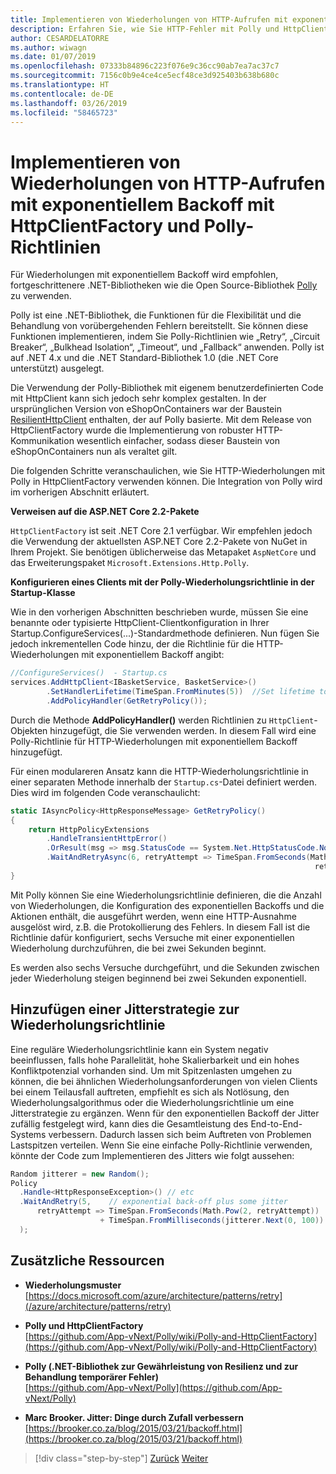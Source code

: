 ```yaml
---
title: Implementieren von Wiederholungen von HTTP-Aufrufen mit exponentiellem Backoff mit Polly
description: Erfahren Sie, wie Sie HTTP-Fehler mit Polly und HttpClientFactory verarbeiten können.
author: CESARDELATORRE
ms.author: wiwagn
ms.date: 01/07/2019
ms.openlocfilehash: 07333b84896c223f076e9c36cc90ab7ea7ac37c7
ms.sourcegitcommit: 7156c0b9e4ce4ce5ecf48ce3d925403b638b680c
ms.translationtype: HT
ms.contentlocale: de-DE
ms.lasthandoff: 03/26/2019
ms.locfileid: "58465723"
---
```

# <a name="implement-http-call-retries-with-exponential-backoff-with-httpclientfactory-and-polly-policies"></a>Implementieren von Wiederholungen von HTTP-Aufrufen mit exponentiellem Backoff mit HttpClientFactory und Polly-Richtlinien

Für Wiederholungen mit exponentiellem Backoff wird empfohlen, fortgeschrittenere .NET-Bibliotheken wie die Open Source-Bibliothek [Polly](https://github.com/App-vNext/Polly) zu verwenden.

Polly ist eine .NET-Bibliothek, die Funktionen für die Flexibilität und die Behandlung von vorübergehenden Fehlern bereitstellt. Sie können diese Funktionen implementieren, indem Sie Polly-Richtlinien wie „Retry“, „Circuit Breaker“, „Bulkhead Isolation“, „Timeout“, und „Fallback“ anwenden. Polly ist auf .NET 4.x und die .NET Standard-Bibliothek 1.0 (die .NET Core unterstützt) ausgelegt.

Die Verwendung der Polly-Bibliothek mit eigenem benutzerdefinierten Code mit HttpClient kann sich jedoch sehr komplex gestalten. In der ursprünglichen Version von eShopOnContainers war der Baustein [ResilientHttpClient](https://github.com/dotnet-architecture/eShopOnContainers/blob/master/src/BuildingBlocks/Resilience/Resilience.Http/ResilientHttpClient.cs) enthalten, der auf Polly basierte. Mit dem Release von HttpClientFactory wurde die Implementierung von robuster HTTP-Kommunikation wesentlich einfacher, sodass dieser Baustein von eShopOnContainers nun als veraltet gilt. 

Die folgenden Schritte veranschaulichen, wie Sie HTTP-Wiederholungen mit Polly in HttpClientFactory verwenden können. Die Integration von Polly wird im vorherigen Abschnitt erläutert.

**Verweisen auf die ASP.NET Core 2.2-Pakete**

`HttpClientFactory` ist seit .NET Core 2.1 verfügbar. Wir empfehlen jedoch die Verwendung der aktuellsten ASP.NET Core 2.2-Pakete von NuGet in Ihrem Projekt. Sie benötigen üblicherweise das Metapaket `AspNetCore` und das Erweiterungspaket `Microsoft.Extensions.Http.Polly`.

**Konfigurieren eines Clients mit der Polly-Wiederholungsrichtlinie in der Startup-Klasse**

Wie in den vorherigen Abschnitten beschrieben wurde, müssen Sie eine benannte oder typisierte HttpClient-Clientkonfiguration in Ihrer Startup.ConfigureServices(...)-Standardmethode definieren. Nun fügen Sie jedoch inkrementellen Code hinzu, der die Richtlinie für die HTTP-Wiederholungen mit exponentiellem Backoff angibt:

```csharp
//ConfigureServices()  - Startup.cs
services.AddHttpClient<IBasketService, BasketService>()
        .SetHandlerLifetime(TimeSpan.FromMinutes(5))  //Set lifetime to five minutes
        .AddPolicyHandler(GetRetryPolicy());
```

Durch die Methode **AddPolicyHandler()** werden Richtlinien zu `HttpClient`-Objekten hinzugefügt, die Sie verwenden werden. In diesem Fall wird eine Polly-Richtlinie für HTTP-Wiederholungen mit exponentiellem Backoff hinzugefügt.

Für einen modulareren Ansatz kann die HTTP-Wiederholungsrichtlinie in einer separaten Methode innerhalb der `Startup.cs`-Datei definiert werden. Dies wird im folgenden Code veranschaulicht:

```csharp
static IAsyncPolicy<HttpResponseMessage> GetRetryPolicy()
{
    return HttpPolicyExtensions
        .HandleTransientHttpError()
        .OrResult(msg => msg.StatusCode == System.Net.HttpStatusCode.NotFound)
        .WaitAndRetryAsync(6, retryAttempt => TimeSpan.FromSeconds(Math.Pow(2,
                                                                    retryAttempt)));
}
```

Mit Polly können Sie eine Wiederholungsrichtlinie definieren, die die Anzahl von Wiederholungen, die Konfiguration des exponentiellen Backoffs und die Aktionen enthält, die ausgeführt werden, wenn eine HTTP-Ausnahme ausgelöst wird, z.B. die Protokollierung des Fehlers. In diesem Fall ist die Richtlinie dafür konfiguriert, sechs Versuche mit einer exponentiellen Wiederholung durchzuführen, die bei zwei Sekunden beginnt. 

Es werden also sechs Versuche durchgeführt, und die Sekunden zwischen jeder Wiederholung steigen beginnend bei zwei Sekunden exponentiell.

## <a name="add-a-jitter-strategy-to-the-retry-policy"></a>Hinzufügen einer Jitterstrategie zur Wiederholungsrichtlinie

Eine reguläre Wiederholungsrichtlinie kann ein System negativ beeinflussen, falls hohe Parallelität, hohe Skalierbarkeit und ein hohes Konfliktpotenzial vorhanden sind. Um mit Spitzenlasten umgehen zu können, die bei ähnlichen Wiederholungsanforderungen von vielen Clients bei einem Teilausfall auftreten, empfiehlt es sich als Notlösung, den Wiederholungsalgorithmus oder die Wiederholungsrichtlinie um eine Jitterstrategie zu ergänzen. Wenn für den exponentiellen Backoff der Jitter zufällig festgelegt wird, kann dies die Gesamtleistung des End-to-End-Systems verbessern. Dadurch lassen sich beim Auftreten von Problemen Lastspitzen verteilen. Wenn Sie eine einfache Polly-Richtlinie verwenden, könnte der Code zum Implementieren des Jitters wie folgt aussehen:

```csharp
Random jitterer = new Random(); 
Policy
  .Handle<HttpResponseException>() // etc
  .WaitAndRetry(5,    // exponential back-off plus some jitter
      retryAttempt => TimeSpan.FromSeconds(Math.Pow(2, retryAttempt))  
                    + TimeSpan.FromMilliseconds(jitterer.Next(0, 100)) 
  );
```

## <a name="additional-resources"></a>Zusätzliche Ressourcen

- **Wiederholungsmuster**\
  [https://docs.microsoft.com/azure/architecture/patterns/retry](/azure/architecture/patterns/retry)

- **Polly und HttpClientFactory**\
  [https://github.com/App-vNext/Polly/wiki/Polly-and-HttpClientFactory](https://github.com/App-vNext/Polly/wiki/Polly-and-HttpClientFactory)

- **Polly (.NET-Bibliothek zur Gewährleistung von Resilienz und zur Behandlung temporärer Fehler)**\
  [https://github.com/App-vNext/Polly](https://github.com/App-vNext/Polly)

- **Marc Brooker. Jitter: Dinge durch Zufall verbessern**\
  [https://brooker.co.za/blog/2015/03/21/backoff.html](https://brooker.co.za/blog/2015/03/21/backoff.html)

>[!div class="step-by-step"]
>[Zurück](explore-custom-http-call-retries-exponential-backoff.md)
>[Weiter](implement-circuit-breaker-pattern.md)